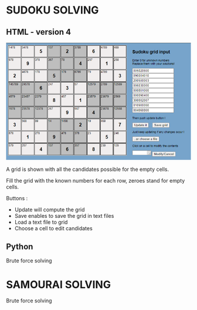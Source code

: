 # SUDOKU SOLVING

## HTML - version 4

![Sudoku grid](sudoku_grid.png)

A grid is shown with all the candidates possible for the empty cells.

Fill the grid with the known numbers for each row, zeroes stand for empty cells.

Buttons : 

- Update will compute the grid
- Save enables to save the grid in text files
- Load a text file  to grid
- Choose a cell to edit candidates

## Python

Brute force solving 

# SAMOURAI SOLVING

Brute force solving
